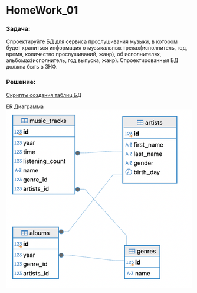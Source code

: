 # HomeWork_01

### Задача:
Спроектируйте БД для сервиса прослушивания музыки, в котором будет храниться информация о музыкальных треках(исполнитель, год, время, количество прослушиваний, жанр), об исполнителях, альбомах(исполнитель, год выпуска, жанр). Спроектированныя БД должна быть в 3НФ.


### Решение:
[Скрипты создания таблиц БД](hw_01.sql)

ER Диаграмма
![ER Диаграмма](ER_diagram.png)